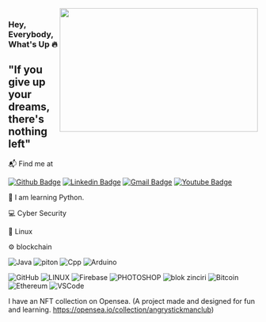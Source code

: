 <img src="https://media.giphy.com/media/3oEjHECc1GftirnHZm/giphy.gif" align="right" width="400" height="250">

### Hey, Everybody, What's Up :fire:

## "If you give up your dreams, there's nothing left"

📬 Find me at

<a href="https://github.com/Handblue"><img src="https://camo.githubusercontent.com/ed8820c462321001f7204d4c0b04bba3cfac56b716801235010137ac5a40dbca/68747470733a2f2f696d672e736869656c64732e696f2f62616467652f4769744875622d3130303030303f7374796c653d666f722d7468652d6261646765266c6f676f3d676974687562266c6f676f436f6c6f723d7768697465266c6f676f3d676974687562266c696e6b3d68747470733a2f2f6769746875622e636f6d2f61726461616b646572652f" alt="Github Badge" data-canonical-src="https://img.shields.io/badge/GitHub-100000?style=for-the-badge&amp;logo=github&amp;logoColor=white&amp;logo=github&amp;link=https://github.com/Handblue" style="max-width: 100%;"></a>
<a href="https://www.linkedin.com/in/hidayet-emir-yiğit/" rel="nofollow"><img src="https://camo.githubusercontent.com/c17fdc1d66f1939b79ef735c5726a68fb6b8c2ae7e0f5a4f036a8b937bd531f8/68747470733a2f2f696d672e736869656c64732e696f2f62616467652f4c696e6b6564496e2d3030373742353f7374796c653d666f722d7468652d6261646765266c6f676f3d6c696e6b6564696e266c6f676f436f6c6f723d7768697465266c696e6b3d68747470733a2f2f7777772e6c696e6b6564696e2e636f6d2f696e2f68656d616e74686b6f6c6c69706172612f" alt="Linkedin Badge" data-canonical-src="https://img.shields.io/badge/LinkedIn-0077B5?style=for-the-badge&amp;logo=linkedin&amp;logoColor=white&amp;link=[https://www.linkedin.com/in/hemanthkollipara/](https://www.linkedin.com/in/hidayet-emir-yiğit/)" style="max-width: 100%;"></a>
<a href="hidayetemiryigit@gmail.com"><img src="https://camo.githubusercontent.com/bed6accfec75df6f313754b2ca977ccf6a4283baf04eecef7d08603085917259/68747470733a2f2f696d672e736869656c64732e696f2f62616467652f476d61696c2d4431343833363f7374796c653d666f722d7468652d6261646765266c6f676f3d676d61696c266c6f676f436f6c6f723d7768697465266c696e6b3d61726461616b6465726540676d61696c2e636f6d" alt="Gmail Badge" data-canonical-src="https://img.shields.io/badge/Gmail-D14836?style=for-the-badge&amp;logo=gmail&amp;logoColor=white&amp;link=hidayetemiryigit@gmail.com" style="max-width: 100%;"></a>
<a href="https://www.youtube.com/channel/UCPN1FbcaizQGyb7Bfn7VY4g" rel="nofollow"><img src="https://camo.githubusercontent.com/f553a21109e37cdbb80d6f8038a148c9bd7bc45ae1e7fc602c16a41f0d8967b0/68747470733a2f2f696d672e736869656c64732e696f2f62616467652f596f75547562652d4646303030303f7374796c653d666f722d7468652d6261646765266c6f676f3d796f7574756265266c6f676f436f6c6f723d7768697465266c696e6b3d68747470733a2f2f7777772e796f75747562652e636f6d2f6368616e6e656c2f55434f4d4155454e33417850413871736f5a533239336667" alt="Youtube Badge" data-canonical-src="https://img.shields.io/badge/YouTube-FF0000?style=for-the-badge&amp;logo=youtube&amp;logoColor=white&amp;link=https://www.youtube.com/channel/UCPN1FbcaizQGyb7Bfn7VY4g" style="max-width: 100%;"></a>


🤔 I am learning Python.

💻 Cyber Security   

🐧 Linux

⚙️ blockchain

<img src="https://camo.githubusercontent.com/7ae41bb28ad0e117cf83df0b755cffc69120c60ba69eab3833324db72adf612c/68747470733a2f2f696d672e736869656c64732e696f2f62616467652f4a4156412d3030373339362e7376673f267374796c653d666c6174266c6f676f3d6a617661266c6f676f436f6c6f723d7768697465" alt="Java" data-canonical-src="https://img.shields.io/badge/JAVA-007396.svg?&amp;style=flat&amp;logo=java&amp;logoColor=white" style="max-width: 100%;"> <img src="https://camo.githubusercontent.com/5f98fc2a479da557fcdfec2705c2848886001ee7ac622f779ae6972edaf5aa22/68747470733a2f2f696d672e736869656c64732e696f2f62616467652f505954484f4e2d3337373641422e7376673f267374796c653d666c6174266c6f676f3d707974686f6e266c6f676f436f6c6f723d7768697465" alt="piton" data-canonical-src="https://img.shields.io/badge/PYTHON-3776AB.svg?&amp;style=flat&amp;logo=python&amp;logoColor=white" style="max-width: 100%;"> <img src="https://camo.githubusercontent.com/233d5f09ea5993d7a0de965379867d8c45d2c6ae071f579f0489f2a395d11ea3/68747470733a2f2f696d672e736869656c64732e696f2f62616467652f432b2b2d3030353939432e7376673f267374796c653d666c6174266c6f676f3d63253242253242266c6f676f436f6c6f723d7768697465" alt="Cpp" data-canonical-src="https://img.shields.io/badge/C++-00599C.svg?&amp;style=flat&amp;logo=c%2B%2B&amp;logoColor=white" style="max-width: 100%;"> <img src="https://camo.githubusercontent.com/f0d1739df82834523b9d06bd21ee96ac4431b419f85c4d283e4a624563854a14/68747470733a2f2f696d672e736869656c64732e696f2f62616467652f41524455494e4f2d3030393739442e7376673f267374796c653d666c6174266c6f676f3d61726475696e6f266c6f676f436f6c6f723d7768697465" alt="Arduino" data-canonical-src="https://img.shields.io/badge/ARDUINO-00979D.svg?&amp;style=flat&amp;logo=arduino&amp;logoColor=white" style="max-width: 100%;">


<img src="https://camo.githubusercontent.com/b6ab2e2eb78c84ec7ed8f775d9ed0349575ad5336c54d777bd06e361c0296698/68747470733a2f2f696d672e736869656c64732e696f2f62616467652f4749544855422d2532333132313031312e7376673f267374796c653d666c6174266c6f676f3d676974687562266c6f676f436f6c6f723d7768697465" alt="GitHub" data-canonical-src="https://img.shields.io/badge/GITHUB-%23121011.svg?&amp;style=flat&amp;logo=github&amp;logoColor=white" style="max-width: 100%;">
<img src="https://camo.githubusercontent.com/b1b384449e55fba3dbb83929317fc4e3360b07ae3eb45ae65752f4b8aaf6a496/68747470733a2f2f696d672e736869656c64732e696f2f62616467652f4c494e55582d4643433632343f7374796c653d666c61742d737175617265266c6f676f3d6c696e7578266c6f676f436f6c6f723d626c61636b" alt="LINUX" data-canonical-src="https://img.shields.io/badge/LINUX-FCC624?style=flat-square&amp;logo=linux&amp;logoColor=black" style="max-width: 100%;">
<img src="https://camo.githubusercontent.com/08b3791de5357a7b53a3583618e63d5c05f04dfad464796b8c8199f646a412e2/68747470733a2f2f696d672e736869656c64732e696f2f62616467652f46495245424153452d4646434132382e7376673f267374796c653d666c6174266c6f676f3d6669726562617365266c6f676f436f6c6f723d626c61636b" alt="Firebase" data-canonical-src="https://img.shields.io/badge/FIREBASE-FFCA28.svg?&amp;style=flat&amp;logo=firebase&amp;logoColor=black" style="max-width: 100%;">


<img src="https://camo.githubusercontent.com/63531e6e525787b225144a0aa045de39146c21d2eeb077e0920e58bb1d47f30e/68747470733a2f2f696d672e736869656c64732e696f2f62616467652f50484f544f53484f502d3331413846462e7376673f267374796c653d666c6174266c6f676f3d61646f62652d70686f746f73686f70266c6f676f436f6c6f723d7768697465" alt="PHOTOSHOP" data-canonical-src="https://img.shields.io/badge/PHOTOSHOP-31A8FF.svg?&amp;style=flat&amp;logo=adobe-photoshop&amp;logoColor=white" style="max-width: 100%;">
<img src="https://camo.githubusercontent.com/453a13c35e7ae9618011a07a02b4e225e6fdfd00cb05fc089333ac698b8102fe/68747470733a2f2f696d672e736869656c64732e696f2f62616467652f424c4f434b434841494e2d3132314433332e7376673f267374796c653d666c6174266c6f676f3d626c6f636b636861696e2d646f742d636f6d266c6f676f436f6c6f723d7768697465" alt="blok zinciri" data-canonical-src="https://img.shields.io/badge/BLOCKCHAIN-121D33.svg?&amp;style=flat&amp;logo=blockchain-dot-com&amp;logoColor=white" style="max-width: 100%;">
<img src="https://camo.githubusercontent.com/6090bd476fa66dc70be3d482859b557ecfbe17c935c4ec7fb5e2acfe519580e4/68747470733a2f2f696d672e736869656c64732e696f2f62616467652f424954434f494e2d3037363941442e7376673f267374796c653d666c6174266c6f676f3d626974636f696e266c6f676f436f6c6f723d626c61636b" alt="Bitcoin" data-canonical-src="https://img.shields.io/badge/BITCOIN-0769AD.svg?&amp;style=flat&amp;logo=bitcoin&amp;logoColor=black" style="max-width: 100%;">
<img src="https://camo.githubusercontent.com/11e2b4d73cf6a677db0d7ded1f4091312f98ee7cc7b92233c8228db8490826b6/68747470733a2f2f696d672e736869656c64732e696f2f62616467652f455448455245554d2d3343334333442e7376673f267374796c653d666c6174266c6f676f3d657468657265756d266c6f676f436f6c6f723d7768697465" alt="Ethereum" data-canonical-src="https://img.shields.io/badge/ETHEREUM-3C3C3D.svg?&amp;style=flat&amp;logo=ethereum&amp;logoColor=white" style="max-width: 100%;">


<img src="https://camo.githubusercontent.com/00eb446e946546152a87ea8c8eb949f62b70d8dd3d6736c8140566dc9673c108/68747470733a2f2f696d672e736869656c64732e696f2f62616467652f5653434f44452d3030374143432e7376673f267374796c653d666c6174266c6f676f3d76697375616c2d73747564696f2d636f6465" alt="VSCode" data-canonical-src="https://img.shields.io/badge/VSCODE-007ACC.svg?&amp;style=flat&amp;logo=visual-studio-code" style="max-width: 100%;">



I have an NFT collection on Opensea. (A project made and designed for fun and learning. https://opensea.io/collection/angrystickmanclub)

